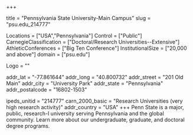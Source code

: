 
+++

title = "Pennsylvania State University-Main Campus"
slug = "psu.edu_214777"

Locations = ["USA","Pennsylvania"]
Control = ["Public"]
CarnegieClassification = ["Doctoral/Research Universities--Extensive"]
AthleticConferences = ["Big Ten Conference"]
InstitutionalSize = ["20,000 and above"]
domain = ["psu.edu"]

Logo = ""

addr_lat = "-77.861644"
addr_long = "40.800732"
addr_street = "201 Old Main"
addr_city = "University Park"
addr_state = "Pennsylvania"
addr_postalcode = "16802-1503"

ipeds_unitid = "214777"
carn_2000_basic = "Research Universities (very high research activity)"
addr_country = "USA"
+++
    Penn State is a major, public, research-I university serving Pennsylvania and the global community. Learn more about our undergraduate, graduate, and doctoral degree programs.
